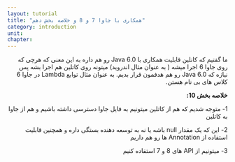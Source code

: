 ```yaml
---
layout: tutorial
title: "همکاری با جاوا 7 و 8 و خلاصه بخش دهم"
category: introduction
unit: 
chapter: 
---
```



<div dir="rtl" markdown="1">



ما گفتیم که کاتلین قابلیت همکاری با Java 6.0 رو هم داره به این معنی که هرچی که روی جاوا 6 اجرا میشه ( به عنوان مثال اندروید) میتونه روی کاتلین هم اجرا بشه پس نیازه که Java 6.0 رو هم هدفمون قرار بدیم. به عنوان مثال توابع Lambda در جاوا 6 کلاس های بی نام هستن.


**خلاصه بخش 10:**

1-	متوجه شدیم که هم از کاتلین میتونیم به فایل جاوا دسترسی داشته باشیم و هم از جاوا به کاتلین

2-	این که یک مقدار null باشه یا نه به توسعه دهنده بستگی داره و همچنین قابلیت استفاده از Annotation ها رو هم داریم

3-	میتونیم از API های 8 و 7 استفاده کنیم

